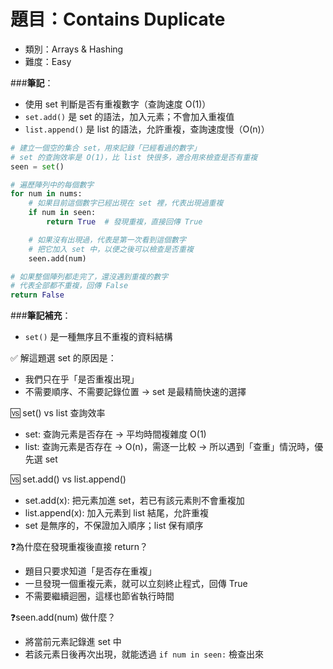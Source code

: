 # 題目：Contains Duplicate
- 類別：Arrays & Hashing
- 難度：Easy

###**筆記**：
- 使用 set 判斷是否有重複數字（查詢速度 O(1)）
- `set.add()` 是 set 的語法，加入元素；不會加入重複值
- `list.append()` 是 list 的語法，允許重複，查詢速度慢（O(n)）
  
```python
# 建立一個空的集合 set，用來記錄「已經看過的數字」
# set 的查詢效率是 O(1)，比 list 快很多，適合用來檢查是否有重複
seen = set()

# 遍歷陣列中的每個數字
for num in nums:
    # 如果目前這個數字已經出現在 set 裡，代表出現過重複
    if num in seen:
        return True  # 發現重複，直接回傳 True

    # 如果沒有出現過，代表是第一次看到這個數字
    # 把它加入 set 中，以便之後可以檢查是否重複
    seen.add(num)

# 如果整個陣列都走完了，還沒遇到重複的數字
# 代表全部都不重複，回傳 False
return False
```

###**筆記補充**：

- `set()` 是一種無序且不重複的資料結構

✅ 解這題選 set 的原因是：
- 我們只在乎「是否重複出現」
- 不需要順序、不需要記錄位置
→ set 是最精簡快速的選擇


🆚 set() vs list 查詢效率
- set: 查詢元素是否存在 → 平均時間複雜度 O(1)
- list: 查詢元素是否存在 → O(n)，需逐一比較
→ 所以遇到「查重」情況時，優先選 set

🆚 set.add() vs list.append()
- set.add(x): 把元素加進 set，若已有該元素則不會重複加
- list.append(x): 加入元素到 list 結尾，允許重複
- set 是無序的，不保證加入順序；list 保有順序


❓為什麼在發現重複後直接 return？

- 題目只要求知道「是否存在重複」
- 一旦發現一個重複元素，就可以立刻終止程式，回傳 True
- 不需要繼續迴圈，這樣也節省執行時間

❓seen.add(num) 做什麼？

- 將當前元素記錄進 set 中
- 若該元素日後再次出現，就能透過 `if num in seen:` 檢查出來
